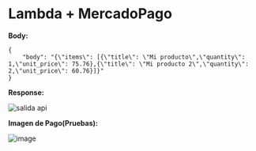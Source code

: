 <h1>Lambda + MercadoPago</h1>

**Body:**
```
{
    "body": "{\"items\": [{\"title\": \"Mi producto\",\"quantity\": 1,\"unit_price\": 75.76},{\"title\": \"Mi producto 2\",\"quantity\": 2,\"unit_price\": 60.76}]}"
}
```

**Response:**

![salida api](https://user-images.githubusercontent.com/28932086/212811922-c9300c34-7d60-4f9c-858c-dcc06311a4f1.jpg)

**Imagen de Pago(Pruebas):**

![image](https://user-images.githubusercontent.com/28932086/212812104-3d9b3637-fdbf-454f-98b1-3bcb80b629b3.png)
